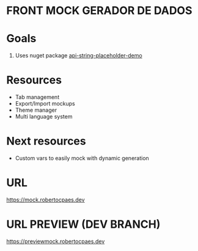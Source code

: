 # FRONT MOCK GERADOR DE DADOS

# Goals

1. Uses nuget package [api-string-placeholder-demo](https://github.com/brutalzinn/api-string-placeholder-demo)

# Resources

- Tab management
- Export/Import mockups
- Theme manager
- Multi language system

# Next resources

- Custom vars to easily mock with dynamic generation

# URL

https://mock.robertocpaes.dev

# URL PREVIEW (DEV BRANCH)

https://previewmock.robertocpaes.dev
